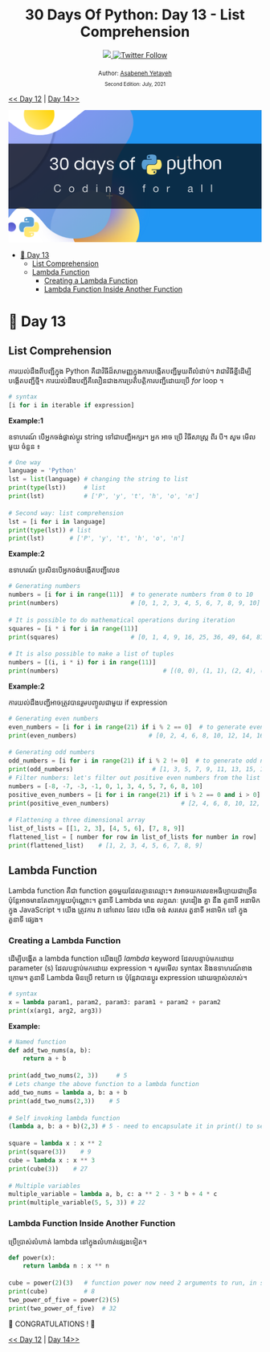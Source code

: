<div align="center">
  <h1> 30 Days Of Python: Day 13 - List Comprehension</h1>
  <a class="header-badge" target="_blank" href="https://www.linkedin.com/in/asabeneh/">
  <img src="https://img.shields.io/badge/style--5eba00.svg?label=LinkedIn&logo=linkedin&style=social">
  </a>
  <a class="header-badge" target="_blank" href="https://twitter.com/Asabeneh">
  <img alt="Twitter Follow" src="https://img.shields.io/twitter/follow/asabeneh?style=social">
  </a>

<sub>Author:
<a href="https://www.linkedin.com/in/asabeneh/" target="_blank">Asabeneh Yetayeh</a><br>
<small> Second Edition: July, 2021</small>
</sub>

</div>
</div>

[<< Day 12](../12_Day_Modules/12_modules.md) | [Day 14>>](../14_Day_Higher_order_functions/14_higher_order_functions.md)

![30DaysOfPython](../images/30DaysOfPython_banner3@2x.png)

- [📘 Day 13](#-day-13)
  - [List Comprehension](#list-comprehension)
  - [Lambda Function](#lambda-function)
    - [Creating a Lambda Function](#creating-a-lambda-function)
    - [Lambda Function Inside Another Function](#lambda-function-inside-another-function)

# 📘 Day 13

## List Comprehension
ការយល់ដឹងពីបញ្ជីក្នុង Python គឺជាវិធីដ៏សាមញ្ញក្នុងការបង្កើតបញ្ជីមួយពីលំដាប់។ វាជាវិធីខ្លីដើម្បីបង្កើតបញ្ជីថ្មី។ ការយល់ដឹងបញ្ជីគឺលឿនជាងការប្រតិបត្តិការបញ្ជីដោយប្រើ _for_ loop ។

```py
# syntax
[i for i in iterable if expression]
```

**Example:1**

ឧទាហរណ៍ បើអ្នកចង់ផ្លាស់ប្តូរ string ទៅជាបញ្ជីអក្សរ។ អ្នក អាច ប្រើ វិធីសាស្ត្រ ពីរ បី។ សូម មើល មួយ ចំនួន ៖

```py
# One way
language = 'Python'
lst = list(language) # changing the string to list
print(type(lst))     # list
print(lst)           # ['P', 'y', 't', 'h', 'o', 'n']

# Second way: list comprehension
lst = [i for i in language]
print(type(lst)) # list
print(lst)       # ['P', 'y', 't', 'h', 'o', 'n']

```

**Example:2**

ឧទាហរណ៍ ប្រសិនបើអ្នកចង់បង្កើតបញ្ជីលេខ
```py
# Generating numbers
numbers = [i for i in range(11)]  # to generate numbers from 0 to 10
print(numbers)                    # [0, 1, 2, 3, 4, 5, 6, 7, 8, 9, 10]

# It is possible to do mathematical operations during iteration
squares = [i * i for i in range(11)]
print(squares)                    # [0, 1, 4, 9, 16, 25, 36, 49, 64, 81, 100]

# It is also possible to make a list of tuples
numbers = [(i, i * i) for i in range(11)]
print(numbers)                             # [(0, 0), (1, 1), (2, 4), (3, 9), (4, 16), (5, 25)]

```

**Example:2**

ការយល់ដឹងបញ្ជីអាចត្រូវបានរួមបញ្ចូលជាមួយ if expression

```py
# Generating even numbers
even_numbers = [i for i in range(21) if i % 2 == 0]  # to generate even numbers list in range 0 to 21
print(even_numbers)                    # [0, 2, 4, 6, 8, 10, 12, 14, 16, 18, 20]

# Generating odd numbers
odd_numbers = [i for i in range(21) if i % 2 != 0]  # to generate odd numbers in range 0 to 21
print(odd_numbers)                      # [1, 3, 5, 7, 9, 11, 13, 15, 17, 19]
# Filter numbers: let's filter out positive even numbers from the list below
numbers = [-8, -7, -3, -1, 0, 1, 3, 4, 5, 7, 6, 8, 10]
positive_even_numbers = [i for i in range(21) if i % 2 == 0 and i > 0]
print(positive_even_numbers)                    # [2, 4, 6, 8, 10, 12, 14, 16, 18, 20]

# Flattening a three dimensional array
list_of_lists = [[1, 2, 3], [4, 5, 6], [7, 8, 9]]
flattened_list = [ number for row in list_of_lists for number in row]
print(flattened_list)    # [1, 2, 3, 4, 5, 6, 7, 8, 9]
```

## Lambda Function

Lambda function គឺជា function តូចមួយដែលគ្មានឈ្មោះ។ វាអាចយកលេខអធិប្បាយជាច្រើន ប៉ុន្តែអាចមានតែពាក្យមួយប៉ុណ្ណោះ។ តួនាទី Lambda មាន លក្ខណៈ ស្រដៀង គ្នា នឹង តួនាទី អនាមិក ក្នុង JavaScript ។ យើង ត្រូវការ វា នៅពេល ដែល យើង ចង់ សរសេរ តួនាទី អនាមិក នៅ ក្នុង តួនាទី ផ្សេង។

### Creating a Lambda Function

ដើម្បីបង្កើត a lambda function យើងប្រើ _lambda_ keyword ដែលបន្ទាប់មកដោយ parameter (s) ដែលបន្ទាប់មកដោយ expression ។ សូមមើល syntax និងឧទាហរណ៍ខាងក្រោម។ តួនាទី Lambda មិនប្រើ return ទេ ប៉ុន្តែវាបានប្ដូរ expression ដោយច្បាស់លាស់។

```py
# syntax
x = lambda param1, param2, param3: param1 + param2 + param2
print(x(arg1, arg2, arg3))
```

**Example:**

```py
# Named function
def add_two_nums(a, b):
    return a + b

print(add_two_nums(2, 3))     # 5
# Lets change the above function to a lambda function
add_two_nums = lambda a, b: a + b
print(add_two_nums(2,3))    # 5

# Self invoking lambda function
(lambda a, b: a + b)(2,3) # 5 - need to encapsulate it in print() to see the result in the console

square = lambda x : x ** 2
print(square(3))    # 9
cube = lambda x : x ** 3
print(cube(3))    # 27

# Multiple variables
multiple_variable = lambda a, b, c: a ** 2 - 3 * b + 4 * c
print(multiple_variable(5, 5, 3)) # 22
```

### Lambda Function Inside Another Function

ប្រើប្រាស់លំហាត់ lambda នៅក្នុងលំហាត់ផ្សេងទៀត។
```py
def power(x):
    return lambda n : x ** n

cube = power(2)(3)   # function power now need 2 arguments to run, in separate rounded brackets
print(cube)          # 8
two_power_of_five = power(2)(5) 
print(two_power_of_five)  # 32
```


🎉 CONGRATULATIONS ! 🎉

[<< Day 12](../12_Day_Modules/12_modules.md) | [Day 14>>](../14_Day_Higher_order_functions/14_higher_order_functions.md)
